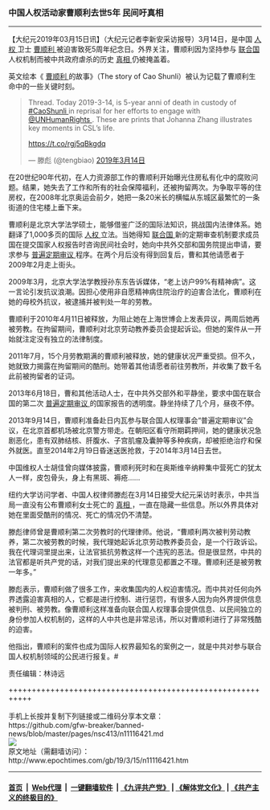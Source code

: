 ### 中国人权活动家曹顺利去世5年 民间吁真相
------------------------

<p>
 【大纪元2019年03月15日讯】（大纪元记者李新安采访报导）3月14日，是中国
 <a href="http://www.epochtimes.com/gb/tag/%E4%BA%BA%E6%9D%83.html">
  人权
 </a>
 卫士
 <a href="http://www.epochtimes.com/gb/tag/%E6%9B%B9%E9%A1%BA%E5%88%A9.html">
  曹顺利
 </a>
 被迫害致死5周年纪念日。外界关注，曹顺利因为坚持参与
 <a href="http://www.epochtimes.com/gb/tag/%E8%81%94%E5%90%88%E5%9B%BD.html">
  联合国
 </a>
 人权机制而被中共政府虐杀的历史
 <a href="http://www.epochtimes.com/gb/tag/%E7%9C%9F%E7%9B%B8.html">
  真相
 </a>
 仍被掩盖着。
</p>
<p>
 英文绘本《
 <a href="http://www.epochtimes.com/gb/tag/%E6%9B%B9%E9%A1%BA%E5%88%A9.html">
  曹顺利
 </a>
 的故事》（The story of Cao Shunli）被认为记载了曹顺利生命中的一些关键时刻。
</p>
<p>
</p>
<blockquote class="twitter-tweet" data-lang="zh-cn">
 <p dir="ltr" lang="en">
  Thread. Today 2019-3-14, is 5-year anni of death in custody of
  <a href="https://twitter.com/hashtag/CaoShunli?src=hash&amp;ref_src=twsrc%5Etfw">
   #CaoShunli
  </a>
  in reprisal for her efforts to engage with
  <a href="https://twitter.com/UNHumanRights?ref_src=twsrc%5Etfw">
   @UNHumanRights
  </a>
  . These are prints that Johanna Zhang illustrates key moments in CSL’s life.
 </p>
 <p>
  <a href="https://t.co/rgj5qBkgdq">
   https://t.co/rgj5qBkgdq
  </a>
 </p>
 <p>
  — 滕彪 (@tengbiao)
  <a href="https://twitter.com/tengbiao/status/1106176708435238912?ref_src=twsrc%5Etfw">
   2019年3月14日
  </a>
 </p>
</blockquote>
<p>
 <p>
  在20世纪90年代初，在人力资源部工作的曹顺利开始曝光住房私有化中的腐败问题。结果，她失去了工作和所有的社会保障福利，还被拘留两次。为争取平等的住房权，在2008年北京奥运会前夕，她把一条20米长的横幅从东城区最繁忙的一条街道的住宅楼上垂下来。
 </p>
 <p>
  曹顺利是北京大学法学硕士，能够借鉴广泛的国际法知识，挑战国内法律体系。她翻译了1,000多页的国际
  <a href="http://www.epochtimes.com/gb/tag/%E4%BA%BA%E6%9D%83.html">
   人权
  </a>
  立法。当她得知
  <a href="http://www.epochtimes.com/gb/tag/%E8%81%94%E5%90%88%E5%9B%BD.html">
   联合国
  </a>
  新的定期审查机制要求成员国在提交国家人权报告时咨询民间社会时，她向中共外交部和国务院提出申请，要求参与
  <a href="http://www.epochtimes.com/gb/tag/%E6%99%AE%E9%81%8D%E5%AE%9A%E6%9C%9F%E5%AE%A1%E8%AE%AE.html">
   普遍定期审议
  </a>
  程序。在两个月后没有得到回复后，曹和其他请愿者于2009年2月走上街头。
 </p>
 <p>
  2009年3月，北京大学法学教授孙东东告诉媒体，“老上访户99%有精神病”。这一言论引发抗议浪潮。因担心使用非自愿精神病住院治疗的迫害合法化，曹顺利在她的母校外抗议，被逮捕并被判处一年的劳教。
 </p>
 <p>
  曹顺利于2010年4月11日被释放，为阻止她在上海世博会上发表异议，两周后她再被劳教。在拘留期间，曹顺利对北京劳动教养委员会提起诉讼。但她的案件从一开始就注定没有独立的法律制度。
 </p>
 <p>
  2011年7月，15个月劳教期满的曹顺利被释放，她的健康状况严重受损。但不久，她就致力揭露在拘留期间的酷刑。她带着其他请愿者前往劳教所，并收集了数千名此前被拘留者的证词。
 </p>
 <p>
  2013年6月18日，曹和其他活动人士，在中共外交部外和平静坐，要求中国在联合国的第二次
  <a href="http://www.epochtimes.com/gb/tag/%E6%99%AE%E9%81%8D%E5%AE%9A%E6%9C%9F%E5%AE%A1%E8%AE%AE.html">
   普遍定期审议
  </a>
  的国家报告的透明度。静坐持续了几个月，昼夜不停。
 </p>
 <p>
  2013年9月14日，曹顺利准备赴日内瓦参与联合国人权理事会“普遍定期审议”会议，在北京首都机场被北京警方带走。在朝阳区看守所期羁押间，她的健康状况急剧恶化，患有双肺结核、肝腹水、子宫肌瘤及囊肿等多种疾病，却被拒绝治疗和保外就医。直至2014年2月19日昏迷送医抢救，于2014年3月14日去世。
 </p>
 <p>
  中国维权人士胡佳曾向媒体披露，曹顺利死时和在奥斯维辛纳粹集中营死亡的犹太人一样，皮包骨头，身上有黑斑、褥疮……
 </p>
 <p>
  纽约大学访问学者、中国人权律师滕彪在3月14日接受大纪元采访时表示，中共当局一直没有公布曹顺利女士死亡的
  <a href="http://www.epochtimes.com/gb/tag/%E7%9C%9F%E7%9B%B8.html">
   真相
  </a>
  ，一直在隐藏一些信息。所以外界具体对她在里面受酷刑的情况、死亡的情况仍不清楚。
 </p>
 <p>
  滕彪律师曾是曹顺利第二次劳教时的代理律师。他说，“曹顺利两次被判劳动教养，第二次被劳教的时候，我代理她起诉北京劳动教养委员会，是一个行政诉讼。我在代理词里提出来，让法官抵抗劳教这样一个违宪的恶法。但是很显然，中共的法官都是听共产党的话，对我们提出来的代理意见都置之不理。曹顺利还是被劳教一年多。”
 </p>
 <p>
  滕彪表示，曹顺利做了很多工作，来收集国内的人权迫害情况。而中共对任何向外界透露迫害真相的人，它都是进行控制、进行惩罚，有很多人因为向外界提供信息被判刑、被劳教。像曹顺利这样准备向联合国人权理事会提供信息、以民间独立的身份参加人权机制的，这样的人中共也是非常忌讳，所以对曹顺利进行了非常残酷的迫害。
 </p>
 <p>
  他指出，曹顺利的案件也成为国际人权界最知名的案例之一，就是中共对参与联合国人权机制领域的公民进行报复。#
 </p>
 <p>
  责任编辑：林诗远
 </p>
</p>
+++++++++++++++++++++++++++++++++++++++++++++++++++++++++++<br/><br/>
手机上长按并复制下列链接或二维码分享本文章：<br/>
https://github.com/gfw-breaker/banned-news/blob/master/pages/nsc413/n11116421.md <br/>
<a href='https://github.com/gfw-breaker/banned-news/blob/master/pages/nsc413/n11116421.md'><img src='https://github.com/gfw-breaker/banned-news/blob/master/pages/nsc413/n11116421.md.png'/></a> <br/>
原文地址（需翻墙访问）：http://www.epochtimes.com/gb/19/3/15/n11116421.htm


------------------------
#### [首页](https://github.com/gfw-breaker/banned-news/blob/master/README.md) &nbsp;|&nbsp; [Web代理](https://github.com/labour-camp/helloworld) &nbsp;|&nbsp; [一键翻墙软件](https://github.com/gfw-breaker/nogfw/blob/master/README.md) &nbsp;| [《九评共产党》](https://github.com/gfw-breaker/9ping.md/blob/master/README.md#九评之一评共产党是什么) | [《解体党文化》](https://github.com/gfw-breaker/jtdwh.md/blob/master/README.md) | [《共产主义的终极目的》](https://github.com/gfw-breaker/gczydzjmd.md/blob/master/README.md)

